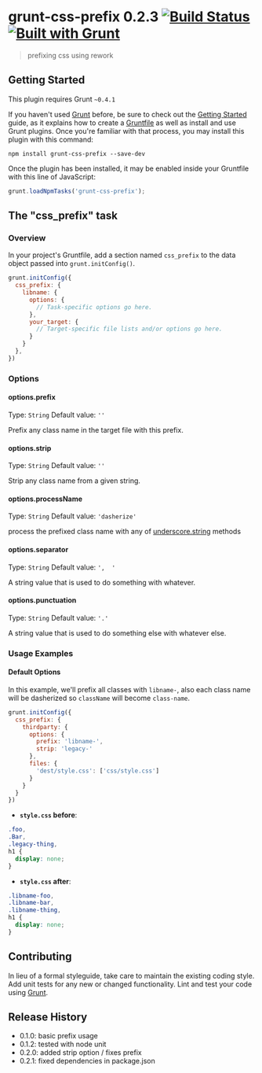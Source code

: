 # grunt-css-prefix 0.2.3 [![Build Status](https://travis-ci.org/anasnakawa/grunt-css-prefix.png)](https://travis-ci.org/anasnakawa/grunt-css-prefix.png)  [![Built with Grunt](https://cdn.gruntjs.com/builtwith.png)](http://gruntjs.com/)

> prefixing css using rework

## Getting Started
This plugin requires Grunt `~0.4.1`

If you haven't used [Grunt](http://gruntjs.com/) before, be sure to check out the [Getting Started](http://gruntjs.com/getting-started) guide, as it explains how to create a [Gruntfile](http://gruntjs.com/sample-gruntfile) as well as install and use Grunt plugins. Once you're familiar with that process, you may install this plugin with this command:

```shell
npm install grunt-css-prefix --save-dev
```

Once the plugin has been installed, it may be enabled inside your Gruntfile with this line of JavaScript:

```js
grunt.loadNpmTasks('grunt-css-prefix');
```

## The "css_prefix" task

### Overview
In your project's Gruntfile, add a section named `css_prefix` to the data object passed into `grunt.initConfig()`.

```js
grunt.initConfig({
  css_prefix: {
    libname: {
      options: {
        // Task-specific options go here.
      },
      your_target: {
        // Target-specific file lists and/or options go here.
      }
    }
  },
})
```

### Options

#### options.prefix
Type: `String`
Default value: `''`

Prefix any class name in the target file with this prefix.

#### options.strip
Type: `String`
Default value: `''`

Strip any class name from a given string.

#### options.processName
Type: `String`
Default value: `'dasherize'`

process the prefixed class name with any of [underscore.string](https://github.com/epeli/underscore.string) methods

#### options.separator
Type: `String`
Default value: `',  '`

A string value that is used to do something with whatever.

#### options.punctuation
Type: `String`
Default value: `'.'`

A string value that is used to do something else with whatever else.

### Usage Examples

#### Default Options

In this example, we'll prefix all classes with `libname-`, also each class name will be dasherized so `className` will become `class-name`.

```js
grunt.initConfig({
  css_prefix: {
    thirdparty: {
      options: {
        prefix: 'libname-',
        strip: 'legacy-'      
      },
      files: {
        'dest/style.css': ['css/style.css']
      }
    }
  }
})
```

* **`style.css` before**:

```css
.foo,
.Bar,
.legacy-thing,
h1 {
  display: none;
}
```

* **`style.css` after**:

```css
.libname-foo,
.libname-bar,
.libname-thing,
h1 {
  display: none;
}
```

## Contributing
In lieu of a formal styleguide, take care to maintain the existing coding style. Add unit tests for any new or changed functionality. Lint and test your code using [Grunt](http://gruntjs.com/).

## Release History

* 0.1.0: basic prefix usage
* 0.1.2: tested with node unit
* 0.2.0: added strip option / fixes prefix
* 0.2.1: fixed dependencies in package.json
